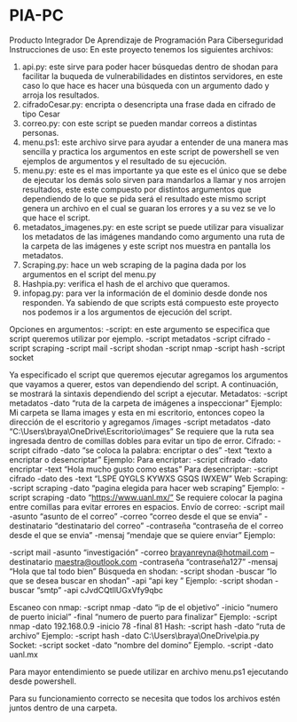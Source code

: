 # PIA-PC
Producto Integrador De Aprendizaje de Programación Para Ciberseguridad
Instrucciones de uso:
En este proyecto tenemos los siguientes archivos:
1)	api.py: este sirve para poder hacer búsquedas dentro de shodan para facilitar la buqueda de vulnerabilidades en distintos servidores, en este caso lo que hace es hacer una búsqueda con un argumento dado y arroja los resultados.
2)	cifradoCesar.py: encripta o desencripta una frase dada en cifrado de tipo Cesar
3)	correo.py: con este script se pueden mandar correos a distintas personas.
4)	menu.ps1: este archivo sirve para ayudar a entender de una manera mas sencilla y practica los argumentos en este script de powershell se ven ejemplos de argumentos y el resultado de su ejecución.
5)	menu.py: este es el mas importante ya que este es el único que se debe de ejecutar los demás solo sirven para mandarlos a llamar y nos arrojen resultados, este este compuesto por distintos argumentos que dependiendo de lo que se pida será el resultado este mismo script genera un archivo en el cual se guaran los errores y a su vez se ve lo que hace el script.
6)	metadatos_imagenes.py: en este script se puede utilizar para visualizar los metadatos de las imágenes mandando como argumento una ruta de la carpeta de las imágenes y este script nos muestra en pantalla los metadatos.
7)	Scraping.py: hace un web scraping de la pagina dada por los argumentos en el script del menu.py
8)	Hashpia.py: verifica el hash de el archivo que queramos.
9)	infopag.py: para ver la información de el dominio desde donde nos responden. 
Ya sabiendo de que scripts está compuesto este proyecto nos podemos ir a los argumentos de ejecución del script.

Opciones en argumentos:
-script: en este argumento se especifica que script queremos utilizar por ejemplo.
-script metadatos
-script cifrado
-script scraping
-script mail
-script shodan
-script nmap
-script hash
-script socket

Ya especificado el script que queremos ejecutar agregamos los argumentos que vayamos a querer, estos van dependiendo del script.
A continuación, se mostrará la sintaxis dependiendo del script a ejecutar.
Metadatos:
-script metadatos -dato “ruta de la carpeta de imágenes a inspeccionar”
Ejemplo:
Mi carpeta se llama images y esta en mi escritorio, entonces copeo la dirección de el escritorio y agregamos /images
-script metadatos -dato “C:\Users\braya\OneDrive\Escritorio\images”
Se requiere que la ruta sea ingresada dentro de comillas dobles para evitar un tipo de error.
Cifrado:
-script cifrado -dato “se coloca la palabra: encriptar o des” -text “texto a encriptar o desencriptar”
Ejemplo:
Para encriptar:
-script cifrado -dato encriptar -text “Hola mucho gusto como estas”
Para desencriptar:
-script cifrado -dato des -text “LSPE QYGLS KYWXS GSQS IWXEW”
Web Scraping:
-script scraping -dato “pagina elegida para hacer web scraping”
Ejemplo:
-script scraping -dato “https://www.uanl.mx/”
Se requiere colocar la pagina entre comillas para evitar errores en espacios.
Envío de correo:
-script mail -asunto “asunto de el correo” -correo “correo desde el que se envia” -destinatario “destinatario del correo” -contraseña “contraseña de el correo desde el que se envia” -mensaj “mendaje que se quiere enviar”
Ejemplo: 

-script mail -asunto “investigación” -correo brayanreyna@hotmail.com – destinatario maestra@outlook.com -contraseña “contraseña127” -mensaj “Hola que tal todo bien”
Búsqueda en shodan:
-script shodan -buscar “lo que se desea buscar en shodan” -api “api key ”
Ejemplo:
-script shodan -buscar “smtp” -api cJvdCQtllUGxVfy9qbc

Escaneo con nmap:
-script nmap -dato “ip de el objetivo” -inicio “numero de puerto inicial” -final “numero de puerto para finalizar”
Ejemplo:
-script nmap -dato 192.168.0.9 -inicio 78 -final 81
Hash:
-script hash -dato “ruta de archivo”
Ejemplo:
-script hash -dato C:\Users\braya\OneDrive\pia.py
Socket:
-script socket -dato “nombre del domino”
Ejemplo.
-script -dato uanl.mx




Para mayor entendimiento se puede utilizar en archivo menu.ps1 ejecutando desde powershell.

Para su funcionamiento correcto se necesita que todos los archivos estén juntos dentro de una carpeta.
